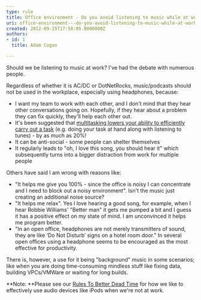 ```yaml
---
type: rule
title: Office environment - Do you avoid listening to music while at work?
uri: office-environment---do-you-avoid-listening-to-music-while-at-work
created: 2012-09-25T17:58:05.0000000Z
authors:
- id: 1
  title: Adam Cogan

---
```


​​Should we be listening to music                    at work? I've had the debate with numerous people.
 
Regardless of whether it is AC/DC or DotNetRocks, music/podcasts should not be used in the workplace, especially using headphones, because:

- I want my team to work with each other, and I don't mind that they hear other conversations going on. Hopefully, if they hear about a problem they can fix quickly, they'll help each other out.
- It's been suggested that [multitasking lowers your ability to efficiently carry out a task](http&#58;//www.codinghorror.com/blog/2006/09/the-multi-tasking-myth.html) (e.g. doing your task at hand along with listening to tunes) - by as much as 20%!
- It can be anti-social - some people can shelter themselves
- It regularly leads to "oh, I love this song, you should hear it" which subsequently turns into a bigger distraction from work for multiple people


Others have said I am wrong with reasons like:

- "It helps me give you 100% - since the office is noisy I can concentrate and I need to block out a noisy environment". 
Isn't the music just creating an additional noise source?
- "It helps me relax". 
Yes I love hearing a good song, for example, when I hear Robbie Williams' "Better man" it gets me pumped a bit and I guess it has a positive effect on my state of mind. I am unconvinced it helps me program better.
- "In an open office, headphones are not merely transmitters of sound, they are like ‘Do Not Disturb’ signs on a hotel room door."
In several open offices using a headphone seems to be encouraged as the most effective for productivity.


There is, however, a use for it being "background" music in some scenarios; like when you are doing time-consuming mindless stuff like fixing data, building VPCs/VMWare or waiting for long builds.​

**Note: **Please see our [Rules To Better Dead Time](http&#58;//www.ssw.com.au/ssw/Standards/Rules/RulesToBetterDeadTime.aspx#AudioDevice) for how we like to effectively use audio devices like iPods when we're not at work.
